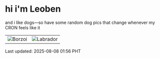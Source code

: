# hi i'm Leoben

and i like dogs—so have some random dog pics that change whenever my CRON feels like it

|  |  |
|--------|----------|
| ![Borzoi](https://random-dog-vercel.vercel.app/api/random-borzoi?v=1754589379) | ![Labrador](https://random-dog-vercel.vercel.app/api/random-labrador?v=1754589379) |

Last updated: 2025-08-08 01:56 PHT
